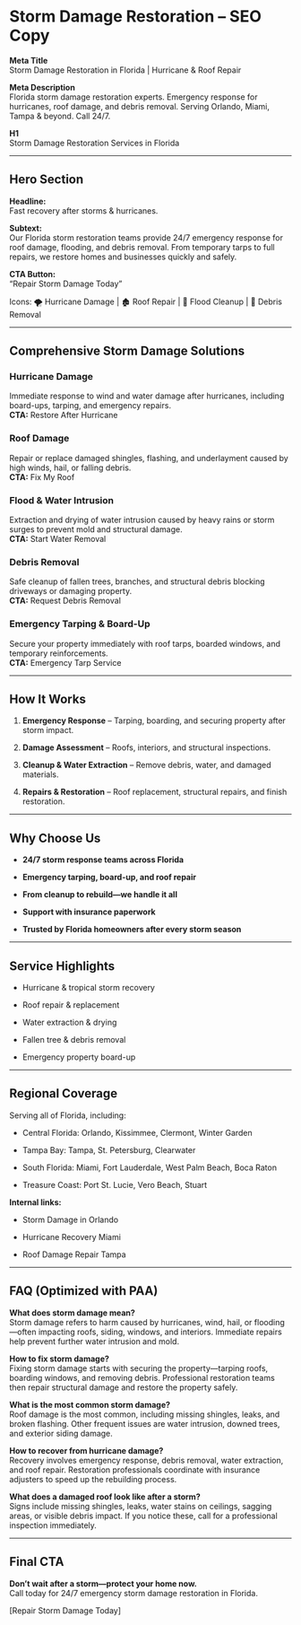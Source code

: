# **Storm Damage Restoration – SEO Copy**

**Meta Title**  
 Storm Damage Restoration in Florida | Hurricane & Roof Repair

**Meta Description**  
 Florida storm damage restoration experts. Emergency response for hurricanes, roof damage, and debris removal. Serving Orlando, Miami, Tampa & beyond. Call 24/7.

**H1**  
 Storm Damage Restoration Services in Florida

---

## **Hero Section**

**Headline:**  
 Fast recovery after storms & hurricanes.

**Subtext:**  
 Our Florida storm restoration teams provide 24/7 emergency response for roof damage, flooding, and debris removal. From temporary tarps to full repairs, we restore homes and businesses quickly and safely.

**CTA Button:**  
 “Repair Storm Damage Today”

Icons: 🌪️ Hurricane Damage | 🏚️ Roof Repair | 🌊 Flood Cleanup | 🧹 Debris Removal

---

## **Comprehensive Storm Damage Solutions**

### **Hurricane Damage**

Immediate response to wind and water damage after hurricanes, including board-ups, tarping, and emergency repairs.  
 **CTA:** Restore After Hurricane

### **Roof Damage**

Repair or replace damaged shingles, flashing, and underlayment caused by high winds, hail, or falling debris.  
 **CTA:** Fix My Roof

### **Flood & Water Intrusion**

Extraction and drying of water intrusion caused by heavy rains or storm surges to prevent mold and structural damage.  
 **CTA:** Start Water Removal

### **Debris Removal**

Safe cleanup of fallen trees, branches, and structural debris blocking driveways or damaging property.  
 **CTA:** Request Debris Removal

### **Emergency Tarping & Board-Up**

Secure your property immediately with roof tarps, boarded windows, and temporary reinforcements.  
 **CTA:** Emergency Tarp Service

---

## **How It Works**

1. **Emergency Response** – Tarping, boarding, and securing property after storm impact.

2. **Damage Assessment** – Roofs, interiors, and structural inspections.

3. **Cleanup & Water Extraction** – Remove debris, water, and damaged materials.

4. **Repairs & Restoration** – Roof replacement, structural repairs, and finish restoration.

---

## **Why Choose Us**

* **24/7 storm response teams across Florida**

* **Emergency tarping, board-up, and roof repair**

* **From cleanup to rebuild—we handle it all**

* **Support with insurance paperwork**

* **Trusted by Florida homeowners after every storm season**

---

## **Service Highlights**

* Hurricane & tropical storm recovery

* Roof repair & replacement

* Water extraction & drying

* Fallen tree & debris removal

* Emergency property board-up

---

## **Regional Coverage**

Serving all of Florida, including:

* Central Florida: Orlando, Kissimmee, Clermont, Winter Garden

* Tampa Bay: Tampa, St. Petersburg, Clearwater

* South Florida: Miami, Fort Lauderdale, West Palm Beach, Boca Raton

* Treasure Coast: Port St. Lucie, Vero Beach, Stuart

**Internal links:**

* Storm Damage in Orlando

* Hurricane Recovery Miami

* Roof Damage Repair Tampa

---

## **FAQ (Optimized with PAA)**

**What does storm damage mean?**  
 Storm damage refers to harm caused by hurricanes, wind, hail, or flooding—often impacting roofs, siding, windows, and interiors. Immediate repairs help prevent further water intrusion and mold.

**How to fix storm damage?**  
 Fixing storm damage starts with securing the property—tarping roofs, boarding windows, and removing debris. Professional restoration teams then repair structural damage and restore the property safely.

**What is the most common storm damage?**  
 Roof damage is the most common, including missing shingles, leaks, and broken flashing. Other frequent issues are water intrusion, downed trees, and exterior siding damage.

**How to recover from hurricane damage?**  
 Recovery involves emergency response, debris removal, water extraction, and roof repair. Restoration professionals coordinate with insurance adjusters to speed up the rebuilding process.

**What does a damaged roof look like after a storm?**  
 Signs include missing shingles, leaks, water stains on ceilings, sagging areas, or visible debris impact. If you notice these, call for a professional inspection immediately.

---

## **Final CTA**

**Don’t wait after a storm—protect your home now.**  
 Call today for 24/7 emergency storm damage restoration in Florida.

\[Repair Storm Damage Today\]

